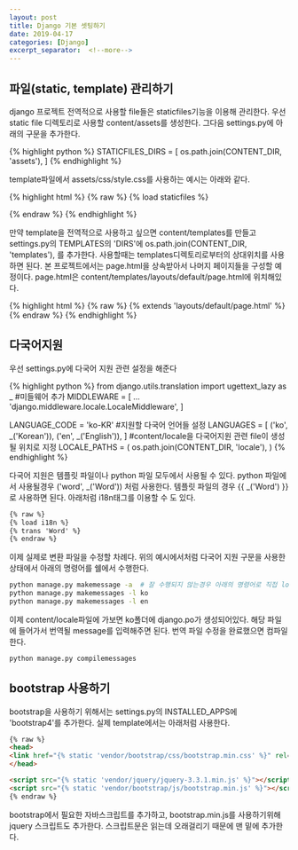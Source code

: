 ```yaml
---
layout: post
title: Django 기본 셋팅하기
date: 2019-04-17
categories: [Django]
excerpt_separator:  <!--more-->
---
```


## 파일(static, template) 관리하기
django 프로젝트 전역적으로 사용할 file들은 staticfiles기능을 이용해 관리한다.
우선 static file 디렉토리로 사용할 content/assets를 생성한다. 
그다음 settings.py에 아래의 구문을 추가한다.

{% highlight python %}
STATICFILES_DIRS = [
  os.path.join(CONTENT_DIR, 'assets'),
]
{% endhighlight %}

template파일에서 assets/css/style.css를 사용하는 예시는 아래와 같다. 

{% highlight html %}
{% raw %}
{% load staticfiles %}
<link href="{% static 'css/style.css' %}" rel="stylesheet">
{% endraw %}
{% endhighlight %}
<!--more-->

만약 template을 전역적으로 사용하고 싶으면 content/templates를 만들고 
settings.py의 TEMPLATES의 'DIRS'에 os.path.join(CONTENT_DIR, 'templates'),
를 추가한다. 사용할때는 templates디렉토리로부터의 상대위치를 사용하면 된다. 본 프로젝트에서는 page.html을 상속받아서 나머지 페이지들을 구성할 예정이다. 
page.html은 content/templates/layouts/default/page.html에 위치해있다.

{% highlight html %}
{% raw %}
{% extends 'layouts/default/page.html' %}
{% endraw %}
{% endhighlight %}

## 다국어지원
우선 settings.py에 다국어 지원 관련 설정을 해준다

{% highlight python %}
from django.utils.translation import ugettext_lazy as _
#미들웨어 추가
MIDDLEWARE = [
    ...
    'django.middleware.locale.LocaleMiddleware',
]

LANGUAGE_CODE = 'ko-KR'
#지원할 다국어 언어들 설정
LANGUAGES = [
    ('ko', _('Korean')),
    ('en', _('English')),
]
#content/locale을 다국어지원 관련 file이 생성될 위치로 지정
LOCALE_PATHS = (
    os.path.join(CONTENT_DIR, 'locale'),
)
{% endhighlight %}

다국어 지원은 템플릿 파일이나 python 파일 모두에서 사용될 수 있다.
python 파일에서 사용될경우 ('word', _('Word')) 처럼 사용한다.
템플릿 파일의 경우 {{ _('Word') }} 로 사용하면 된다. 아래처럼 i18n태그를 이용할 수 도 있다.

```html
{% raw %}
{% load i18n %}
{% trans 'Word' %}
{% endraw %}
```

이제 실제로 변환 파일을 수정할 차례다. 위의 예시에서처럼 다국어 지원 구문을 사용한 상태에서 아래의 명령어를 쉘에서 수행한다.

```bash
python manage.py makemessage -a  # 잘 수행되지 않는경우 아래의 명령어로 직접 locale 파일들을 생성해준다
python manage.py makemessages -l ko
python manage.py makemessages -l en
```

이제 content/locale파일에 가보면 ko폴더에 django.po가 생성되어있다. 해당 파일에 들어가서 번역될 message를 입력해주면 된다.
번역 파일 수정을 완료했으면 컴파일한다.

```bash
python manage.py compilemessages
```

## bootstrap 사용하기
bootstrap을 사용하기 위해서는 
settings.py의 INSTALLED_APPS에 'bootstrap4'를 추가한다. 실제 template에서는 아래처럼 사용한다.

```html
{% raw %}
<head>
<link href="{% static 'vendor/bootstrap/css/bootstrap.min.css' %}" rel="stylesheet">
</head>

<script src="{% static 'vendor/jquery/jquery-3.3.1.min.js' %}"></script>
<script src="{% static 'vendor/bootstrap/js/bootstrap.min.js' %}"></script>
{% endraw %}
```

bootstrap에서 필요한 자바스크립트를 추가하고, bootstrap.min.js를 사용하기위해 jquery 스크립트도 추가한다.
스크립트문은 읽는데 오래걸리기 때문에 맨 밑에 추가한다.

